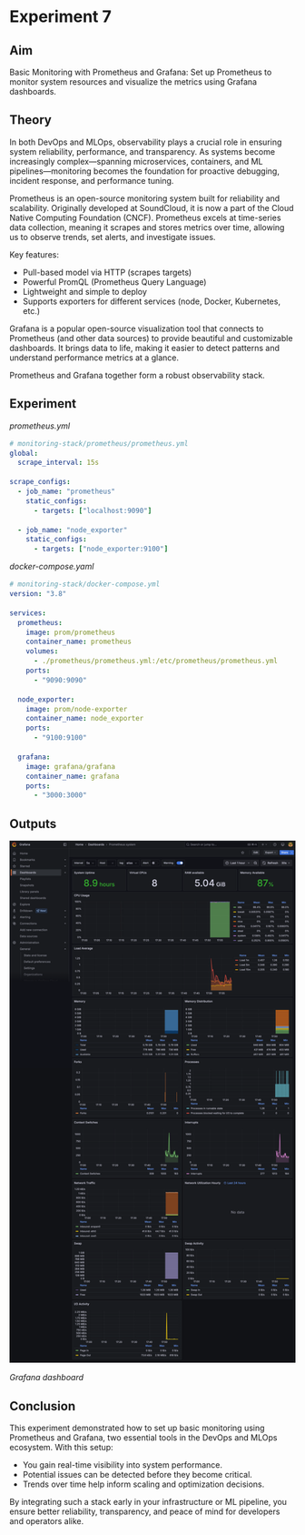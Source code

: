 # Experiment 7

## Aim

Basic Monitoring with Prometheus and Grafana: Set up Prometheus to monitor system resources and visualize the metrics using Grafana dashboards.

## Theory

In both DevOps and MLOps, observability plays a crucial role in ensuring system reliability, performance, and transparency. As systems become increasingly complex—spanning microservices, containers, and ML pipelines—monitoring becomes the foundation for proactive debugging, incident response, and performance tuning.

Prometheus is an open-source monitoring system built for reliability and scalability. Originally developed at SoundCloud, it is now a part of the Cloud Native Computing Foundation (CNCF). Prometheus excels at time-series data collection, meaning it scrapes and stores metrics over time, allowing us to observe trends, set alerts, and investigate issues.

Key features:

- Pull-based model via HTTP (scrapes targets)
- Powerful PromQL (Prometheus Query Language)
- Lightweight and simple to deploy
- Supports exporters for different services (node, Docker, Kubernetes, etc.)

Grafana is a popular open-source visualization tool that connects to Prometheus (and other data sources) to provide beautiful and customizable dashboards. It brings data to life, making it easier to detect patterns and understand performance metrics at a glance.

Prometheus and Grafana together form a robust observability stack.

## Experiment

_prometheus.yml_

```yaml
# monitoring-stack/prometheus/prometheus.yml
global:
  scrape_interval: 15s

scrape_configs:
  - job_name: "prometheus"
    static_configs:
      - targets: ["localhost:9090"]

  - job_name: "node_exporter"
    static_configs:
      - targets: ["node_exporter:9100"]
```

_docker-compose.yaml_

```yaml
# monitoring-stack/docker-compose.yml
version: "3.8"

services:
  prometheus:
    image: prom/prometheus
    container_name: prometheus
    volumes:
      - ./prometheus/prometheus.yml:/etc/prometheus/prometheus.yml
    ports:
      - "9090:9090"

  node_exporter:
    image: prom/node-exporter
    container_name: node_exporter
    ports:
      - "9100:9100"

  grafana:
    image: grafana/grafana
    container_name: grafana
    ports:
      - "3000:3000"
```

## Outputs

![](./outputs/1.png)

_Grafana dashboard_

## Conclusion

This experiment demonstrated how to set up basic monitoring using Prometheus and Grafana, two essential tools in the DevOps and MLOps ecosystem. With this setup:

- You gain real-time visibility into system performance.
- Potential issues can be detected before they become critical.
- Trends over time help inform scaling and optimization decisions.

By integrating such a stack early in your infrastructure or ML pipeline, you ensure better reliability, transparency, and peace of mind for developers and operators alike.
